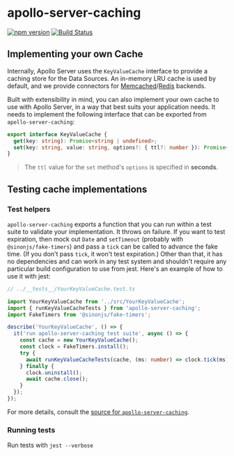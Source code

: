 # apollo-server-caching

[![npm version](https://badge.fury.io/js/apollo-server-caching.svg)](https://badge.fury.io/js/apollo-server-caching)
[![Build Status](https://circleci.com/gh/apollographql/apollo-server/tree/main.svg?style=svg)](https://circleci.com/gh/apollographql/apollo-server)

## Implementing your own Cache

Internally, Apollo Server uses the `KeyValueCache` interface to provide a caching store for the Data Sources. An in-memory LRU cache is used by default, and we provide connectors for [Memcached](../apollo-server-cache-memcached)/[Redis](../apollo-server-cache-redis) backends.

Built with extensibility in mind, you can also implement your own cache to use with Apollo Server, in a way that best suits your application needs. It needs to implement the following interface that can be exported from `apollo-server-caching`:

```typescript
export interface KeyValueCache {
  get(key: string): Promise<string | undefined>;
  set(key: string, value: string, options?: { ttl?: number }): Promise<void>;
}
```

> The `ttl` value for the `set` method's `options` is specified in __seconds__.

## Testing cache implementations

### Test helpers

`apollo-server-caching` exports a function that you can run within a test suite to validate your implementation. It throws on failure. If you want to test expiration, then mock out `Date` and `setTimeout` (probably with `@sinonjs/fake-timers`) and pass a `tick` can be called to advance the fake time. (If you don't pass `tick`, it won't test expiration.) Other than that, it has no dependencies and can work in any test system and shouldn't require any particular build configuration to use from jest. Here's an example of how to use it with jest:

```typescript
// ../__tests__/YourKeyValueCache.test.ts

import YourKeyValueCache from '../src/YourKeyValueCache';
import { runKeyValueCacheTests } from 'apollo-server-caching';
import FakeTimers from '@sinonjs/fake-timers';

describe('YourKeyValueCache', () => {
  it('run apollo-server-caching test suite', async () => {
    const cache = new YourKeyValueCache();
    const clock = FakeTimers.install();
    try {
      await runKeyValueCacheTests(cache, (ms: number) => clock.tick(ms));
    } finally {
      clock.uninstall();
      await cache.close();
    }
  });
});
```

For more details, consult the [source for `apollo-server-caching`](./src/testsuite.ts).

### Running tests

Run tests with `jest --verbose`
